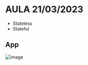 # AULA 21/03/2023

- Stateless
- Stateful

## App

![image](https://user-images.githubusercontent.com/62342894/226780022-3bcad19f-6950-4868-be23-462e7c743b6c.png)


